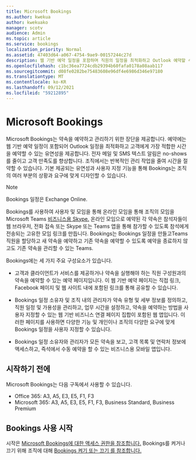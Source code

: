 ```yaml
---
title: Microsoft Bookings
ms.author: kwekua
author: kwekuako
manager: scotv
audience: Admin
ms.topic: article
ms.service: bookings
localization_priority: Normal
ms.assetid: 47403d64-a067-4754-9ae9-00157244c27d
description: 웹 기반 예약 일정을 포함하며 직원의 일정을 최적화하고 Outlook 예약할 수 있는 유연성을 고객에게 제공하도록 하는 Microsoft Bookings 앱의 개요입니다.
ms.openlocfilehash: c1bc36ea7724cdb29394b60fafa0178a08aab117
ms.sourcegitcommit: d08fe0282be75483608e96df4e6986d346e97180
ms.translationtype: MT
ms.contentlocale: ko-KR
ms.lasthandoff: 09/12/2021
ms.locfileid: "59212895"
---
```

# <a name="microsoft-bookings"></a>Microsoft Bookings

Microsoft Bookings는 약속을 예약하고 관리하기 위한 장단을 제공합니다. 예약에는 웹 기반 예약 일정이 포함되어 Outlook 일정을 최적화하고 고객에게 가장 적합한 시간을 예약할 수 있는 유연성을 제공합니다. 전자 메일 및 SMS 텍스트 알림은 no-shows를 줄이고 고객 만족도를 향상합니다. 조직에서는 반복적인 관리 작업을 줄여 시간을 절약할 수 있습니다. 기본 제공되는 유연성과 사용자 지정 기능을 통해 Bookings는 조직의 여러 부분의 상황과 요구에 맞게 디자인할 수 있습니다.

> [!NOTE]
> Bookings 일정은 Exchange Online.

Bookings를 사용하여 사용자 및 모임을 통해 온라인 모임을 통해 조직의 모임을 Microsoft Teams [비즈니스용 Skype.](https://support.microsoft.com/office/overview-of-the-bookings-app-in-teams-7b8569e1-0c8a-444e-b712-d9968b05110b) 온라인 모임으로 예약된 각 약속은 참석자들이 웹 브라우저, 전화 접속 또는 Skype 또는 Teams 앱을 통해 참가할 수 있도록 참석에게 전송되는 고유한 모임 링크를 만듭니다. Bookings는 Bookings 일정을 만들고Teams 직원을 할당하고 새 약속을 예약하고 기존 약속을 예약할 수 있도록 예약을 종료하지 않고도 기존 약속을 관리할 수 있는 Teams.

Bookings에는 세 가지 주요 구성요소가 있습니다.

- 고객과 클라이언트가 서비스를 제공하거나 약속을 실행해야 하는 직원 구성원과의 약속을 예약할 수 있는 예약 페이지입니다. 이 웹 기반 예약 페이지는 직접 링크, Facebook 페이지 및 웹 사이트 내에 포함된 링크를 통해 공유할 수 있습니다.

- Bookings 일정 소유자 및 조직 내의 관리자가 약속 유형 및 세부 정보를 정의하고, 직원 일정 및 가용성을 관리하고, 업무 시간을 설정하고, 약속을 예약하는 방법을 사용자 지정할 수 있는 웹 기반 비즈니스 연결 페이지 집합이 포함된 웹 앱입니다. 이러한 페이지를 사용하면 다양한 기능 및 개인이나 조직의 다양한 요구에 맞게 Bookings 일정을 사용자 지정할 수 있습니다.

- Bookings 일정 소유자와 관리자가 모든 약속을 보고, 고객 목록 및 연락처 정보에 액세스하고, 즉석에서 수동 예약을 할 수 있는 비즈니스용 모바일 앱입니다.

## <a name="before-you-begin"></a>시작하기 전에

Microsoft Bookings는 다음 구독에서 사용할 수 있습니다.

- Office 365: A3, A5, E3, E5, F1, F3
- Microsoft 365: A3, A5, E3, E5, F1, F3, Business Standard, Business Premium

## <a name="get-started-using-bookings"></a>Bookings 사용 시작

시작은 [Microsoft Bookings에 대한 액세스 권한을 참조합니다.](get-access.md) Bookings를 켜거나 끄기 위해 조직에 대해 [Bookings 켜기 또는 끄기 를 참조합니다.](turn-bookings-on-or-off.md)
